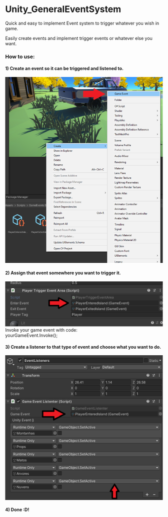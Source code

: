 # Unity_GeneralEventSystem
Quick and easy to implement Event system to trigger whatever you wish in game.

Easily create events and implement trigger events or whatever else you want.

### How to use:

#### 1) Create an event so it can be triggered and listened to.
![1](Screenshots_Example/1.png)

#### 2) Assign that event somewhere you want to trigger it.
![1](Screenshots_Example/2.png) <br>
Invoke your game event with code: <br>
yourGameEvent.Invoke();

#### 3) Create a listener to that type of event and choose what you want to do.
![1](Screenshots_Example/3.png)

#### 4) Done :D!
